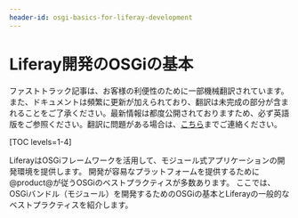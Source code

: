 ```yaml
---
header-id: osgi-basics-for-liferay-development
---
```


# Liferay開発のOSGiの基本

<p class="alert alert-info"><span class="wysiwyg-color-blue120">ファストトラック記事は、お客様の利便性のために一部機械翻訳されています。また、ドキュメントは頻繁に更新が加えられており、翻訳は未完成の部分が含まれることをご了承ください。最新情報は都度公開されておりますため、必ず英語版をご参照ください。翻訳に問題がある場合は、<a href="mailto:support-content-jp@liferay.com">こちら</a>までご連絡ください。</span></p>

[TOC levels=1-4]

LiferayはOSGiフレームワークを活用して、モジュール式アプリケーションの開発環境を提供します。 開発が容易なプラットフォームを提供するために@product@が従うOSGiのベストプラクティスが多数あります。 ここでは、OSGiバンドル（モジュール）を開発するためのOSGiの基本とLiferayの一般的なベストプラクティスを紹介します。
